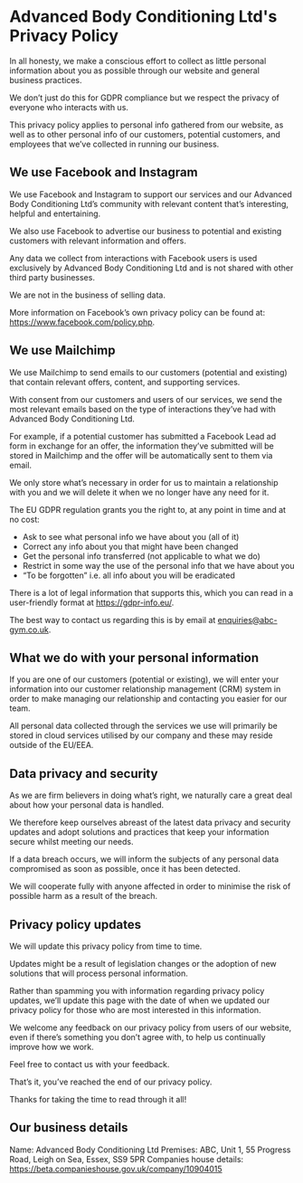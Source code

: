 # Advanced Body Conditioning Ltd's Privacy Policy

In all honesty, we make a conscious effort to collect as little personal information about you as possible through our website and general business practices.

We don’t just do this for GDPR compliance but we respect the privacy of everyone who interacts with us.

This privacy policy applies to personal info gathered from our website, as well as to other personal info of our customers, potential customers, and employees that we’ve collected in running our business.

## We use Facebook and Instagram
We use Facebook and Instagram to support our services and our Advanced Body Conditioning Ltd’s community with relevant content that’s interesting, helpful and entertaining.

We also use Facebook to advertise our business to potential and existing customers with relevant information and offers.

Any data we collect from interactions with Facebook users is used exclusively by Advanced Body Conditioning Ltd and is not shared with other third party businesses.

We are not in the business of selling data.

More information on Facebook’s own privacy policy can be found at: <https://www.facebook.com/policy.php>.

## We use Mailchimp
We use Mailchimp to send emails to our customers (potential and existing) that contain relevant offers, content, and supporting services.

With consent from our customers and users of our services, we send the most relevant emails based on the type of interactions they’ve had with Advanced Body Conditioning Ltd.

For example, if a potential customer has submitted a Facebook Lead ad form in exchange for an offer, the information they’ve submitted will be stored in Mailchimp and the offer will be automatically sent to them via email.

We only store what’s necessary in order for us to maintain a relationship with you and we will delete it when we no longer have any need for it.

The EU GDPR regulation grants you the right to, at any point in time and at no cost:
* Ask to see what personal info we have about you (all of it)
* Correct any info about you that might have been changed
* Get the personal info transferred (not applicable to what we do)
* Restrict in some way the use of the personal info that we have about you
* “To be forgotten” i.e. all info about you will be eradicated

There is a lot of legal information that supports this, which you can read in a user-friendly format at <https://gdpr-info.eu/>.

The best way to contact us regarding this is by email at <enquiries@abc-gym.co.uk>.

## What we do with your personal information
If you are one of our customers (potential or existing), we will enter your information into our customer relationship management (CRM) system in order to make managing our relationship and contacting you easier for our team.

All personal data collected through the services we use will primarily be stored in cloud services utilised by our company and these may reside outside of the EU/EEA.

## Data privacy and security
As we are firm believers in doing what’s right, we naturally care a great deal about how your personal data is handled.

We therefore keep ourselves abreast of the latest data privacy and security updates and adopt solutions and practices that keep your information secure whilst meeting our needs.

If a data breach occurs, we will inform the subjects of any personal data compromised as soon as possible, once it has been detected.

We will cooperate fully with anyone affected in order to minimise the risk of possible harm as a result of the breach.

## Privacy policy updates
We will update this privacy policy from time to time.

Updates might be a result of legislation changes or the adoption of new solutions that will process personal information.

Rather than spamming you with information regarding privacy policy updates, we’ll update this page with the date of when we updated our privacy policy for those who are most interested in this information.

We welcome any feedback on our privacy policy from users of our website, even if there’s something you don’t agree with, to help us continually improve how we work.

Feel free to contact us with your feedback.

That’s it, you’ve reached the end of our privacy policy.

Thanks for taking the time to read through it all!

## Our business details
Name: Advanced Body Conditioning Ltd
Premises: ABC, Unit 1, 55 Progress Road, Leigh on Sea, Essex, SS9 5PR
Companies house details: <https://beta.companieshouse.gov.uk/company/10904015>
